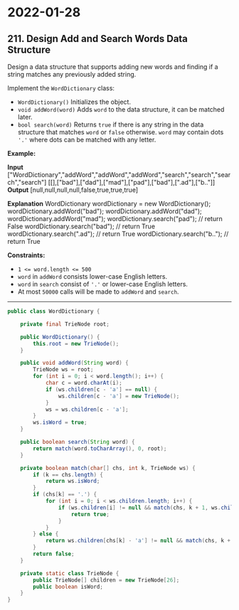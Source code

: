 # 2022-01-28

## 211. Design Add and Search Words Data Structure

Design a data structure that supports adding new words and finding if a string matches any previously added string.

Implement the `WordDictionary` class:

- `WordDictionary()` Initializes the object.
- `void addWord(word)` Adds `word` to the data structure, it can be matched later.
- `bool search(word)` Returns `true` if there is any string in the data structure that matches `word` or `false` otherwise. `word` may contain dots `'.'` where dots can be matched with any letter.

**Example:**

**Input**
\["WordDictionary","addWord","addWord","addWord","search","search","search","search"\]
\[\[\],\["bad"\],\["dad"\],\["mad"\],\["pad"\],\["bad"\],\[".ad"\],\["b.."\]\]
**Output**
\[null,null,null,null,false,true,true,true\]

**Explanation**
WordDictionary wordDictionary = new WordDictionary();
wordDictionary.addWord("bad");
wordDictionary.addWord("dad");
wordDictionary.addWord("mad");
wordDictionary.search("pad"); // return False
wordDictionary.search("bad"); // return True
wordDictionary.search(".ad"); // return True
wordDictionary.search("b.."); // return True

**Constraints:**

- `1 <= word.length <= 500`
- `word` in `addWord` consists lower-case English letters.
- `word` in `search` consist of `'.'` or lower-case English letters.
- At most `50000` calls will be made to `addWord` and `search`.

---

```java
public class WordDictionary {

    private final TrieNode root;

    public WordDictionary() {
        this.root = new TrieNode();
    }

    public void addWord(String word) {
        TrieNode ws = root;
        for (int i = 0; i < word.length(); i++) {
            char c = word.charAt(i);
            if (ws.children[c - 'a'] == null) {
                ws.children[c - 'a'] = new TrieNode();
            }
            ws = ws.children[c - 'a'];
        }
        ws.isWord = true;
    }

    public boolean search(String word) {
        return match(word.toCharArray(), 0, root);
    }

    private boolean match(char[] chs, int k, TrieNode ws) {
        if (k == chs.length) {
            return ws.isWord;
        }
        if (chs[k] == '.') {
            for (int i = 0; i < ws.children.length; i++) {
                if (ws.children[i] != null && match(chs, k + 1, ws.children[i])) {
                    return true;
                }
            }
        } else {
            return ws.children[chs[k] - 'a'] != null && match(chs, k + 1, ws.children[chs[k] - 'a']);
        }
        return false;
    }

    private static class TrieNode {
        public TrieNode[] children = new TrieNode[26];
        public boolean isWord;
    }
}
```
